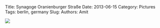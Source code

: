 Title: Synagoge Oranienburger Straße
Date: 2013-06-15
Category: Pictures
Tags: berlin, germany
Slug: 
Authors: Amit

<div class="imagepost">
<img src="/images/oranienburger.jpg" class="imageitem large" />
</div>
